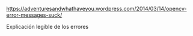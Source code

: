 https://adventuresandwhathaveyou.wordpress.com/2014/03/14/opencv-error-messages-suck/

Explicación legible de los errores
